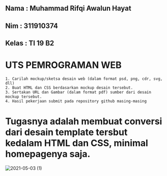 ## Nama     : Muhammad Rifqi Awalun Hayat
## Nim      : 311910374
## Kelas    : TI 19 B2

# UTS PEMROGRAMAN WEB
```
1. Carilah mockup/sketsa desain web (dalam format psd, png, cdr, svg, dll) 
2. Buat HTML dan CSS berdasarkan mockup desain tersebut. 
3. Sertakan URL dan Gambar (dalam format pdf) sumber dari desain mockup tersebut. 
4. Hasil pekerjaan submit pada repository github masing-masing
```
# Tugasnya adalah membuat conversi dari desain template tersbut kedalam HTML dan CSS, minimal homepagenya saja.

![2021-05-03 (1)](https://user-images.githubusercontent.com/81462436/116894282-11c4a200-ac5c-11eb-897a-899d263f3631.png)
